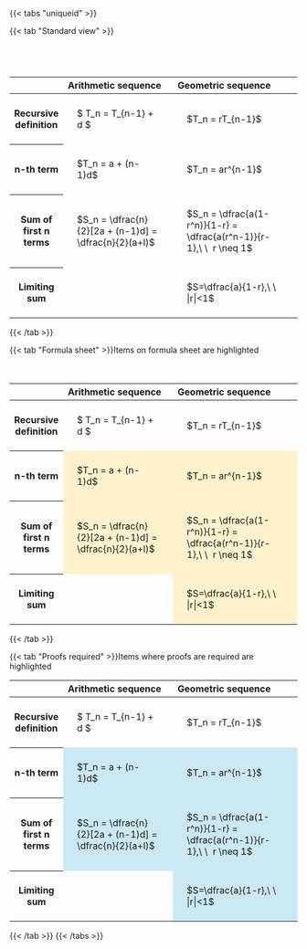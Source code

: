 ---
---

{{< tabs "uniqueid" >}}

{{< tab "Standard view" >}}

#  
<br>
<style type="text/css">
#T_63f81 th.col_heading {
  text-align: left;
  font-size: 1em;
}
#T_63f81 td {
  text-align: left;
  font-size: 1em;
  padding: 1.5em;
}
#T_63f81_row0_col0, #T_63f81_row0_col1, #T_63f81_row1_col0, #T_63f81_row1_col1, #T_63f81_row2_col0, #T_63f81_row2_col1, #T_63f81_row3_col0, #T_63f81_row3_col1 {
  width: 400px;
  white-space: pre-wrap;
}
</style>
<table id="T_63f81">
  <thead>
    <tr>
      <th class="blank level0" >&nbsp;</th>
      <th id="T_63f81_level0_col0" class="col_heading level0 col0" >Arithmetic sequence</th>
      <th id="T_63f81_level0_col1" class="col_heading level0 col1" >Geometric sequence</th>
    </tr>
  </thead>
  <tbody>
    <tr>
      <th id="T_63f81_level0_row0" class="row_heading level0 row0" >Recursive definition</th>
      <td id="T_63f81_row0_col0" class="data row0 col0" >$ T_n = T_{n-1} + d $</td>
      <td id="T_63f81_row0_col1" class="data row0 col1" >$T_n = rT_{n-1}$</td>
    </tr>
    <tr>
      <th id="T_63f81_level0_row1" class="row_heading level0 row1" >n-th term</th>
      <td id="T_63f81_row1_col0" class="data row1 col0" >$T_n = a + (n-1)d$</td>
      <td id="T_63f81_row1_col1" class="data row1 col1" >$T_n = ar^{n-1}$</td>
    </tr>
    <tr>
      <th id="T_63f81_level0_row2" class="row_heading level0 row2" >Sum of first n terms</th>
      <td id="T_63f81_row2_col0" class="data row2 col0" >$S_n = \dfrac{n}{2}[2a + (n-1)d] = \dfrac{n}{2}(a+l)$</td>
      <td id="T_63f81_row2_col1" class="data row2 col1" >$S_n = \dfrac{a(1-r^n)}{1-r} = \dfrac{a(r^n-1)}{r-1},\ \  r \neq 1$</td>
    </tr>
    <tr>
      <th id="T_63f81_level0_row3" class="row_heading level0 row3" >Limiting sum</th>
      <td id="T_63f81_row3_col0" class="data row3 col0" ></td>
      <td id="T_63f81_row3_col1" class="data row3 col1" >$S=\dfrac{a}{1-r},\ \ |r|<1$</td>
    </tr>
  </tbody>
</table>
{{< /tab >}}

{{< tab "Formula sheet" >}}Items on formula sheet are highlighted
<br><br><br>
<style type="text/css">
#T_51544 th.col_heading {
  text-align: left;
  font-size: 1em;
}
#T_51544 td {
  text-align: left;
  font-size: 1em;
  padding: 1.5em;
}
#T_51544_row0_col0, #T_51544_row0_col1, #T_51544_row3_col0 {
  width: 400px;
  white-space: pre-wrap;
}
#T_51544_row1_col0, #T_51544_row1_col1, #T_51544_row2_col0, #T_51544_row2_col1, #T_51544_row3_col1 {
  width: 400px;
  background-color: rgba(255,194,10, 0.2);
  white-space: pre-wrap;
}
</style>
<table id="T_51544">
  <thead>
    <tr>
      <th class="blank level0" >&nbsp;</th>
      <th id="T_51544_level0_col0" class="col_heading level0 col0" >Arithmetic sequence</th>
      <th id="T_51544_level0_col1" class="col_heading level0 col1" >Geometric sequence</th>
    </tr>
  </thead>
  <tbody>
    <tr>
      <th id="T_51544_level0_row0" class="row_heading level0 row0" >Recursive definition</th>
      <td id="T_51544_row0_col0" class="data row0 col0" >$ T_n = T_{n-1} + d $</td>
      <td id="T_51544_row0_col1" class="data row0 col1" >$T_n = rT_{n-1}$</td>
    </tr>
    <tr>
      <th id="T_51544_level0_row1" class="row_heading level0 row1" >n-th term</th>
      <td id="T_51544_row1_col0" class="data row1 col0" >$T_n = a + (n-1)d$</td>
      <td id="T_51544_row1_col1" class="data row1 col1" >$T_n = ar^{n-1}$</td>
    </tr>
    <tr>
      <th id="T_51544_level0_row2" class="row_heading level0 row2" >Sum of first n terms</th>
      <td id="T_51544_row2_col0" class="data row2 col0" >$S_n = \dfrac{n}{2}[2a + (n-1)d] = \dfrac{n}{2}(a+l)$</td>
      <td id="T_51544_row2_col1" class="data row2 col1" >$S_n = \dfrac{a(1-r^n)}{1-r} = \dfrac{a(r^n-1)}{r-1},\ \  r \neq 1$</td>
    </tr>
    <tr>
      <th id="T_51544_level0_row3" class="row_heading level0 row3" >Limiting sum</th>
      <td id="T_51544_row3_col0" class="data row3 col0" ></td>
      <td id="T_51544_row3_col1" class="data row3 col1" >$S=\dfrac{a}{1-r},\ \ |r|<1$</td>
    </tr>
  </tbody>
</table>
{{< /tab >}}

{{< tab "Proofs required" >}}Items where proofs are required are highlighted
<br>
<style type="text/css">
#T_81412 th.col_heading {
  text-align: left;
  font-size: 1em;
}
#T_81412 td {
  text-align: left;
  font-size: 1em;
  padding: 1.5em;
}
#T_81412_row0_col0, #T_81412_row0_col1, #T_81412_row3_col0 {
  width: 400px;
  white-space: pre-wrap;
}
#T_81412_row1_col0, #T_81412_row1_col1, #T_81412_row2_col0, #T_81412_row2_col1, #T_81412_row3_col1 {
  width: 400px;
  background-color: rgba(0,150,200, 0.2);
  white-space: pre-wrap;
}
</style>
<table id="T_81412">
  <thead>
    <tr>
      <th class="blank level0" >&nbsp;</th>
      <th id="T_81412_level0_col0" class="col_heading level0 col0" >Arithmetic sequence</th>
      <th id="T_81412_level0_col1" class="col_heading level0 col1" >Geometric sequence</th>
    </tr>
  </thead>
  <tbody>
    <tr>
      <th id="T_81412_level0_row0" class="row_heading level0 row0" >Recursive definition</th>
      <td id="T_81412_row0_col0" class="data row0 col0" >$ T_n = T_{n-1} + d $</td>
      <td id="T_81412_row0_col1" class="data row0 col1" >$T_n = rT_{n-1}$</td>
    </tr>
    <tr>
      <th id="T_81412_level0_row1" class="row_heading level0 row1" >n-th term</th>
      <td id="T_81412_row1_col0" class="data row1 col0" >$T_n = a + (n-1)d$</td>
      <td id="T_81412_row1_col1" class="data row1 col1" >$T_n = ar^{n-1}$</td>
    </tr>
    <tr>
      <th id="T_81412_level0_row2" class="row_heading level0 row2" >Sum of first n terms</th>
      <td id="T_81412_row2_col0" class="data row2 col0" >$S_n = \dfrac{n}{2}[2a + (n-1)d] = \dfrac{n}{2}(a+l)$</td>
      <td id="T_81412_row2_col1" class="data row2 col1" >$S_n = \dfrac{a(1-r^n)}{1-r} = \dfrac{a(r^n-1)}{r-1},\ \  r \neq 1$</td>
    </tr>
    <tr>
      <th id="T_81412_level0_row3" class="row_heading level0 row3" >Limiting sum</th>
      <td id="T_81412_row3_col0" class="data row3 col0" ></td>
      <td id="T_81412_row3_col1" class="data row3 col1" >$S=\dfrac{a}{1-r},\ \ |r|<1$</td>
    </tr>
  </tbody>
</table>
{{< /tab >}}
{{< /tabs >}}